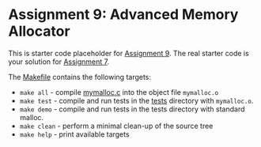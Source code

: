 # Assignment 9: Advanced Memory Allocator

This is starter code placeholder for [Assignment 9]. The real starter code is your solution for [Assignment 7].

The [Makefile](Makefile) contains the following targets:

- `make all` - compile [mymalloc.c](mymalloc.c) into the object file `mymalloc.o`
- `make test` - compile and run tests in the [tests](tests/) directory with `mymalloc.o`.
- `make demo` - compile and run tests in the tests directory with standard malloc.
- `make clean` - perform a minimal clean-up of the source tree
- `make help` - print available targets

[Assignment 7]:https://course.ccs.neu.edu/cs3650sp22/a07.html
[Assignment 9]:https://course.ccs.neu.edu/cs3650sp22/a09.html

